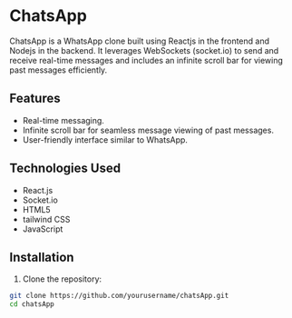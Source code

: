 # ChatsApp

ChatsApp is a WhatsApp clone built using Reactjs in the frontend and Nodejs in the backend. It leverages WebSockets (socket.io) to send and receive real-time messages and includes an infinite scroll bar for viewing past messages efficiently.

## Features

- Real-time messaging.
- Infinite scroll bar for seamless message viewing of past messages.
- User-friendly interface similar to WhatsApp.

## Technologies Used

- React.js
- Socket.io
- HTML5
- tailwind CSS
- JavaScript

## Installation

1. Clone the repository:

```bash
git clone https://github.com/yourusername/chatsApp.git
cd chatsApp
